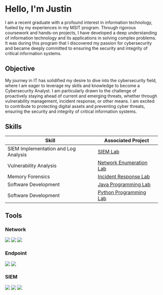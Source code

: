 # Hello, I'm Justin

I am a recent graduate with a profound interest in information technology, fueled by my experiences in my MSIT program. Through rigorous coursework and hands-on projects, I have developed a deep understanding of information technology and its applications in solving complex problems. It was during this program that I discovered my passion for cybersecurity and became deeply committed to ensuring the security and integrity of critical information systems.

## Objective

My journey in IT has solidified my desire to dive into the cybersecurity field, where I am eager to leverage my skills and knowledge to become a Cybersecurity Analyst. I am particularly drawn to the challenge of proactively staying ahead of current and emerging threats, whether through vulnerability management, incident response, or other means. I am excited to contribute to protecting digital assets and preventing cyber threats, ensuring the security and integrity of critical information systems.

## Skills


| Skill                                         | Associated Project         |
|-----------------------------------------------|----------------------------|
| SIEM Implementation and Log Analysis | <a href="https://github.com/fypm2000/SIEM-Implementation-and-Analysis">SIEM Lab</a>| 
| Vulnerability Analysis  | <a href="https://github.com/fypm2000/Network-Enumeration">Network Enumeration Lab</a>|
| Memory Forensics     | <a href="https://github.com/fypm2000/Memory-Forensics-Analysis">Incident Response Lab</a>|
| Software Development |<a href="https://github.com/fypm2000/Java-Programming"> Java Programming Lab</a>|
| Software Development |<a href="https://github.com/fypm2000/Triangular-Arbitrage-Python-"> Python Programming Lab</a>|


## Tools

### Network
<div>
    <img src="https://img.shields.io/badge/-Nmap-EF3B2D?&style=for-the-badge&logo=Nmap&logoColor=white" />
    <img src="https://img.shields.io/badge/-Nessus-EF3B2D?&style=for-the-badge&logo=Nessus&logoColor=white" />
    <img src="https://img.shields.io/badge/-Wireshark-1679A7?&style=for-the-badge&logo=Wireshark&logoColor=white" />
</div>

### Endpoint
<div>
    <img src="https://img.shields.io/badge/-Microsoft_Defender_for_Endpoint-00A4EF?&style=for-the-badge&logo=Microsoft&logoColor=white" />
    <img src="https://img.shields.io/badge/-Velociraptor-4B275F?&style=for-the-badge&logo=Velociraptor&logoColor=white" />
</div>

### SIEM
<div>
    <img src="https://img.shields.io/badge/-Elastic-005571?&style=for-the-badge&logo=Elastic&logoColor=white" />
    <img src="https://img.shields.io/badge/-Microsoft_Sentinel-0078D4?&style=for-the-badge&logo=Microsoft&logoColor=white" />
    <img src="https://img.shields.io/badge/-Splunk-000000?&style=for-the-badge&logo=Splunk&logoColor=white" />
</div>
  

